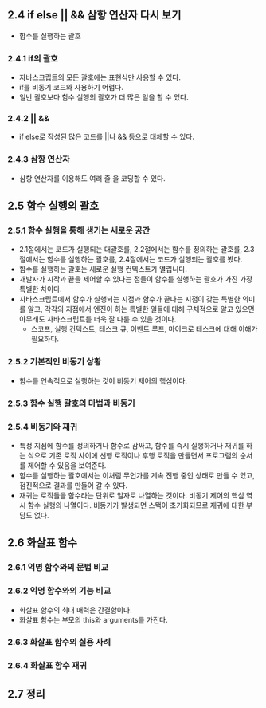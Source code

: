 ## 2.4 if else || && 삼항 연산자 다시 보기

- 함수를 실행하는 괄호

### 2.4.1 if의 괄호

- 자바스크립트의 모든 괄호에는 표현식만 사용할 수 있다.
- if를 비동기 코드와 사용하기 어렵다.
- 일반 괄호보다 함수 실행의 괄호가 더 많은 일을 할 수 있다.

### 2.4.2 || &&

- if else로 작성된 많은 코드를 ||나 && 등으로 대체할 수 있다.

### 2.4.3 삼항 연산자

- 삼항 연산자를 이용해도 여러 줄 을 코딩할 수 있다.

## 2.5 함수 실행의 괄호

### 2.5.1 함수 실행을 통해 생기는 새로운 공간

- 2.1절에서는 코드가 실행되는 대괄호를, 2.2절에서는 함수를 정의하는 괄호를, 2.3절에서는 함수를 실행하는 괄호를, 2.4절에서는 코드가 실행되는 괄호를 봤다.
- 함수를 실행하는 괄호는 새로운 실행 컨텍스트가 열립니다.
- 개발자가 시작과 끝을 제어할 수 있다는 점들이 함수를 실행하는 괄호가 가진 가장 특별한 차이다.
- 자바스크립트에서 함수가 실행되는 지점과 함수가 끝나는 지점이 갖는 특별한 의미를 알고, 각각의 지점에서 엔진이 하는 특별한 일들에 대해 구체적으로 알고 있으면 아무래도 자바스크립트를 더욱 잘 다룰 수 있을 것이다.
  - 스코프, 실행 컨텍스트, 테스크 큐, 이벤트 루프, 마이크로 테스크에 대해 이해가 필요하다.

### 2.5.2 기본적인 비동기 상황

- 함수를 연속적으로 실행하는 것이 비동기 제어의 핵심이다.

### 2.5.3 함수 실행 괄호의 마법과 비동기

### 2.5.4 비동기와 재귀

- 특정 지점에 함수를 정의하거나 함수로 감싸고, 함수를 즉시 실행하거나 재귀를 하는 식으로 기존 로직 사이에 선행 로직이나 후행 로직을 만들면서 프로그램의 순서를 제어할 수 있음을 보여준다.
- 함수를 실행하는 괄호에서는 이처럼 무언가를 계속 진행 중인 상태로 만들 수 있고, 점진적으로 결과를 만들어 갈 수 있다.
- 재귀는 로직들을 함수라는 단위로 일자로 나열하는 것이다. 비동기 제어의 핵심 역시 함수 실행의 나열이다. 비동기가 발생되면 스택이 초기화되므로 재귀에 대한 부담도 없다.

## 2.6 화살표 함수

### 2.6.1 익명 함수와의 문법 비교

### 2.6.2 익명 함수와의 기능 비교

- 화살표 함수의 최대 매력은 간결함이다.
- 화살표 함수는 부모의 this와 arguments를 가진다.

### 2.6.3 화살표 함수의 실용 사례

### 2.6.4 화살표 함수 재귀

## 2.7 정리
